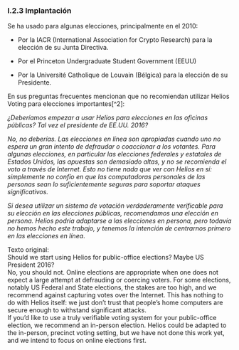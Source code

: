 ### I.2.3 Implantación



Se ha usado para algunas elecciones, principalmente en el 2010:

* Por la IACR \(International Association for Crypto Research\) para la elección de su Junta Directiva.

* Por el Princeton Undergraduate Student Government \(EEUU\)

* Por la Université Catholique de Louvain \(Bélgica\) para la elección de su Presidente.

En sus preguntas frecuentes mencionan que no recomiendan utilizar Helios Voting para elecciones importantes[^2]:

_¿Deberíamos empezar a usar Helios para elecciones en las oficinas públicas? Tal vez el presidente de EE.UU. 2016?_

_No, no deberías. Las elecciones en línea son apropiadas cuando uno no espera un gran intento de defraudar o coaccionar a los votantes. Para algunas elecciones, en particular las elecciones federales y estatales de Estados Unidos, las apuestas son demasiado altas, y no se recomienda el voto a través de Internet. Esto no tiene nada que ver con Helios en sí: simplemente no confío en que las computadoras personales de las personas sean lo suficientemente seguras para soportar ataques significativos._

_Si desea utilizar un sistema de votación verdaderamente verificable para su elección en las elecciones públicas, recomendamos una elección en persona. Helios podría adaptarse a las elecciones en persona, pero todavía no hemos hecho este trabajo, y tenemos la intención de centrarnos primero en las elecciones en línea_.

Texto original:   
Should we start using Helios for public-office elections? Maybe US President 2016?  
No, you should not. Online elections are appropriate when one does not expect a large attempt at defrauding or coercing voters. For some elections, notably US Federal and State elections, the stakes are too high, and we recommend against capturing votes over the Internet. This has nothing to do with Helios itself: we just don’t trust that people’s home computers are secure enough to withstand significant attacks.  
If you’d like to use a truly verifiable voting system for your public-office election, we recommend an in-person election. Helios could be adapted to the in-person, precinct voting setting, but we have not done this work yet, and we intend to focus on online elections first.

